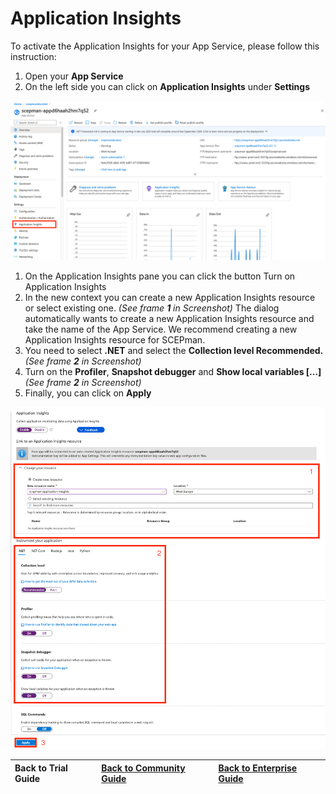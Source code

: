 # Application Insights

To activate the Application Insights for your App Service, please follow this instruction:

1. Open your **App Service**
2. On the left side you can click on **Application Insights** under **Settings**

![](../../.gitbook/assets/image%20%285%29.png)

1. On the Application Insights pane you can click the button Turn on Application Insights
2. In the new context you can create a new Application Insights resource or select existing one. _\(See frame **1** in Screenshot\)_ The dialog automatically wants to create a new Application Insights resource and take the name of the App Service. We recommend creating a new Application Insights resource for SCEPman.
3. You need to select **.NET** and select the **Collection level Recommended.** _\(See frame **2** in Screenshot\)_
4. Turn on the **Profiler**, **Snapshot debugger** and **Show local variables \[...\]** _\(See frame **2** in Screenshot\)_
5. Finally, you can click on **Apply**

![](../../.gitbook/assets/image%20%287%29.png)

| Back to Trial Guide | [Back to Community Guide](../../deployment/community-guide.md#step-7-deploy-application-insights) | ​[Back to Enterprise Guide​](../../deployment/enterprise-guide.md#step-7-deploy-application-insights) |
| :--- | :--- | :--- |


